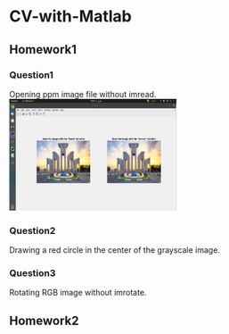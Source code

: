 # CV-with-Matlab

## Homework1

### Question1
Opening ppm image file without imread.
<img src="https://github.com/fark00/CV-with-Matlab/blob/master/HW1/q1.png" width=300 height=200>

### Question2
Drawing a red circle in the center of the grayscale image.

### Question3
Rotating RGB image without imrotate.

## Homework2
